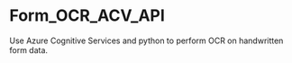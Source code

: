 # Form_OCR_ACV_API
Use Azure Cognitive Services and python to perform OCR on handwritten form data.
